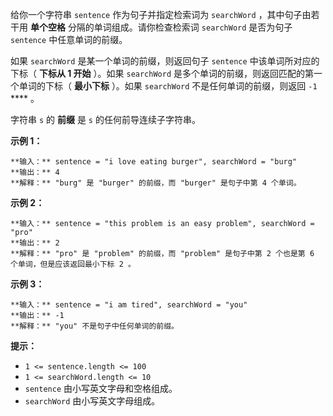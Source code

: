 给你一个字符串 `sentence` 作为句子并指定检索词为 `searchWord` ，其中句子由若干用 **单个空格** 分隔的单词组成。请你检查检索词
`searchWord` 是否为句子 `sentence` 中任意单词的前缀。

如果 `searchWord` 是某一个单词的前缀，则返回句子 `sentence` 中该单词所对应的下标（ **下标从 1 开始** ）。如果
`searchWord` 是多个单词的前缀，则返回匹配的第一个单词的下标（ **最小下标** ）。如果 `searchWord` 不是任何单词的前缀，则返回
`-1` **** 。

字符串 `s` 的 **前缀** 是 `s` 的任何前导连续子字符串。



**示例 1：**

    
    
    **输入：** sentence = "i love eating burger", searchWord = "burg"
    **输出：** 4
    **解释：** "burg" 是 "burger" 的前缀，而 "burger" 是句子中第 4 个单词。

**示例 2：**

    
    
    **输入：** sentence = "this problem is an easy problem", searchWord = "pro"
    **输出：** 2
    **解释：** "pro" 是 "problem" 的前缀，而 "problem" 是句子中第 2 个也是第 6 个单词，但是应该返回最小下标 2 。
    

**示例 3：**

    
    
    **输入：** sentence = "i am tired", searchWord = "you"
    **输出：** -1
    **解释：** "you" 不是句子中任何单词的前缀。
    
    



**提示：**

  * `1 <= sentence.length <= 100`
  * `1 <= searchWord.length <= 10`
  * `sentence` 由小写英文字母和空格组成。
  * `searchWord` 由小写英文字母组成。

